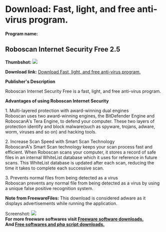 # Download: Fast, light, and free anti-virus program.

**Program name:**

## Roboscan Internet Security Free 2.5

  
**Thumbshot:** ![](http://www.freewarefiles.com/screenshot/roboscan_md.jpg)   
  
**Download link:** [Download Fast, light, and free anti-virus program.](http://freesoftwares.boysofts.com/Roboscan-Internet-Security-Free-64-Bit_program_79494.html)  
  


**Publisher's Description**  
  


Roboscan Internet Security Free is a fast, light, and free anti-virus program. 

**Advantages of using Roboscan Internet Security**

1\. Multi-layered protection with award-winning dual engines  
Roboscan uses two award-winning engines, the BitDefender Engine and RoboscanA's Tera Engine, to defend your computer. These two layers of protection identify and block malware(such as spyware, trojans, adware, worm, viruses and so on) and hacking tools.

2\. Increase Scan Speed with Smart Scan Technology  
RoboscanA's Smart Scan technology keeps your scan process fast and efficient. When Roboscan scans your computer, it stores a record of safe files in an internal WhiteList database which it uses for reference in future scans. This WhiteList database is updated after each scan, reducing the time it takes to complete each successive scan.

3\. Prevents normal files from being detected as a virus  
Roboscan prevents any normal file from being detected as a virus by using a unique false positive recognition system.

**Note from FreewareFiles:** This download is considered adware as it displays advertisements while running the application.

  
  
Screenshot: ![](http://www.freewarefiles.com/screenshot/roboscan.jpg)   
**For more freeware softwares visit [Freeware software downloads.](http://freesoftwares.boysofts.com/)**   
**And [Free softwares and php script downloads.](http://www.boysofts.com/)**
